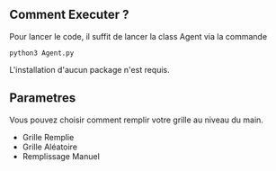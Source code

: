 ## Comment Executer ?

Pour lancer le code, il suffit de lancer la class Agent via la commande 
```
python3 Agent.py
```
L'installation d'aucun package n'est requis.

## Parametres

Vous pouvez choisir comment remplir votre grille au niveau du main.

- Grille Remplie
- Grille Aléatoire
- Remplissage Manuel

